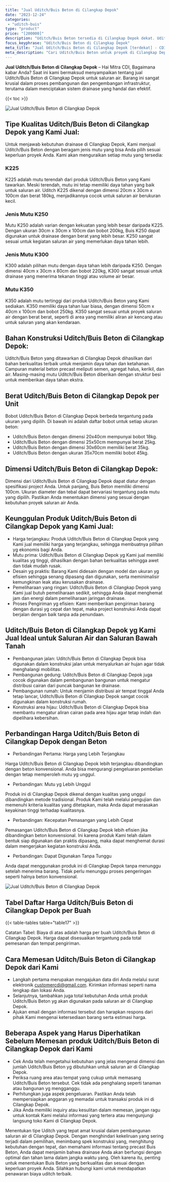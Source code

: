 ```yaml
---
title: "Jual Uditch/Buis Beton di Cilangkap Depok"
date: "2023-12-24"
categories:
 - "uditch-buis"
type: "product"
price: "[200000]"
description: "Uditch/Buis Beton tersedia di Cilangkap Depok dekat. Uditch/Buis Beton ini umumnya dipakai dalam proyek konstruksi sebagai saluran pembuangan yang handal dan awet. Silakan kontak kami untuk keterangan lebih lanjut."
focus_keyphrase: "Uditch/Buis Beton di Cilangkap Depok"
meta_title: "Jual Uditch/Buis Beton di Cilangkap Depok [terdekat] - CDI"
meta_description: "Cari Uditch/Buis Beton untuk proyek di Cilangkap Depok? Kami menyediakan Uditch/Buis Beton yang berkualitas untuk infrastruktur drainase. Dapatkan penawaran terbaik sekarang."
---
```


**Jual Uditch/Buis Beton di Cilangkap Depok** – Hai Mitra CDI, Bagaimana kabar Anda? Saat ini kami bermaksud menyampaikan tentang jual Uditch/Buis Beton di Cilangkap Depok untuk saluran air. Barang ini sangat krusial dalam proses pembangunan dan pengembangan infrastruktur, terutama dalam menciptakan sistem drainase yang handal dan efektif.

{{< toc >}}

![Jual Uditch/Buis Beton di Cilangkap Depok](/images/uditch-buis/uditch-beton-23.jpg)

## Tipe Kualitas Uditch/Buis Beton di Cilangkap Depok yang Kami Jual:

Untuk menjawab kebutuhan drainase di Cilangkap Depok, Kami menjual Uditch/Buis Beton dengan beragam jenis mutu yang bisa Anda pilih sesuai keperluan proyek Anda. Kami akan menguraikan setiap mutu yang tersedia:

### K225

K225 adalah mutu terendah dari produk Uditch/Buis Beton yang Kami tawarkan. Meski terendah, mutu ini tetap memiliki daya tahan yang baik untuk saluran air. Uditch K225 dikenal dengan dimensi 20cm x 30cm x 100cm dan berat 180kg, menjadikannya cocok untuk saluran air berukuran kecil.

### Jenis Mutu K250

Mutu K250 adalah varian dengan kekuatan yang lebih besar daripada K225. Dengan ukuran 30cm x 30cm x 100cm dan bobot 200kg, Buis K250 dapat digunakan untuk drainase dengan berat yang lebih besar. K250 sangat sesuai untuk kegiatan saluran air yang memerlukan daya tahan lebih.

### Jenis Mutu K300

K300 adalah pilihan mutu dengan daya tahan lebih daripada K250. Dengan dimensi 40cm x 30cm x 80cm dan bobot 220kg, K300 sangat sesuai untuk drainase yang menerima tekanan tinggi atau volume air besar.

### Mutu K350

K350 adalah mutu tertinggi dari produk Uditch/Buis Beton yang Kami sediakan. K350 memiliki daya tahan luar biasa, dengan dimensi 50cm x 40cm x 100cm dan bobot 250kg. K350 sangat sesuai untuk proyek saluran air dengan berat berat, seperti di area yang memiliki aliran air kencang atau untuk saluran yang akan kendaraan.

## Bahan Konstruksi Uditch/Buis Beton di Cilangkap Depok:

Uditch/Buis Beton yang ditawarkan di Cilangkap Depok dihasilkan dari bahan berkualitas terbaik untuk menjamin daya tahan dan ketahanan. Campuran material beton precast meliputi semen, agregat halus, kerikil, dan air. Masing-masing mutu Uditch/Buis Beton diberikan dengan struktur besi untuk memberikan daya tahan ekstra.

## Berat Uditch/Buis Beton di Cilangkap Depok per Unit

Bobot Uditch/Buis Beton di Cilangkap Depok berbeda tergantung pada ukuran yang dipilih. Di bawah ini adalah daftar bobot untuk setiap ukuran beton:

*   Uditch/Buis Beton dengan dimensi 20x40cm mempunyai bobot 18kg.
*   Uditch/Buis Beton dengan dimensi 25x50cm mempunyai berat 25kg.
*   Uditch/Buis Beton dengan dimensi 30x60cm memiliki berat 35kg.
*   Uditch/Buis Beton dengan ukuran 35x70cm memiliki bobot 45kg.

## Dimensi Uditch/Buis Beton di Cilangkap Depok:

Dimensi dari Uditch/Buis Beton di Cilangkap Depok dapat diatur dengan spesifikasi project Anda. Untuk panjang, Buis Beton memiliki dimensi 100cm. Ukuran diameter dan tebal dapat bervariasi tergantung pada mutu yang dipilih. Pastikan Anda menentukan dimensi yang sesuai dengan kebutuhan proyek saluran air Anda.

## Keunggulan Produk Uditch/Buis Beton di Cilangkap Depok yang Kami Jual:

*   Harga terjangkau: Produk Uditch/Buis Beton di Cilangkap Depok yang Kami jual memiliki harga yang terjangkau, sehingga membuatnya pilihan yg ekonomis bagi Anda.
*   Mutu prima: Uditch/Buis Beton di Cilangkap Depok yg Kami jual memiliki kualitas yg tinggi, dihasilkan dengan bahan berkualitas sehingga awet dan tidak mudah rusak.
*   Desain yg praktis: Barang Kami didesain dengan model dan ukuran yg efisien sehingga senang dipasang dan digunakan, serta meminimalisir kemungkinan leak atau kerusakan drainase.
*   Pemeliharaan yang ringan: Uditch/Buis Beton di Cilangkap Depok yang Kami jual butuh pemeliharaan sedikit, sehingga Anda dapat menghemat jam dan energi dalam pemeliharaan jaringan drainase.
*   Proses Pengiriman yg efisien: Kami memberikan pengiriman barang dengan durasi yg cepat dan tepat, maka project konstruksi Anda dapat berjalan dengan baik tanpa ada penundaan.

## Uditch/Buis Beton di Cilangkap Depok yg Kami Jual Ideal untuk Saluran Air dan Saluran Bawah Tanah

*   Pembangunan jalan: Uditch/Buis Beton di Cilangkap Depok bisa digunakan dalam konstruksi jalan untuk menyalurkan air hujan agar tidak menghalangi mobilitas.
*   Pembangunan gedung: Uditch/Buis Beton di Cilangkap Depok juga cocok digunakan dalam pembangunan bangunan untuk mengatur distribusi cairan dari puncak bangunan ke drainase.
*   Pembangunan rumah: Untuk menjamin distribusi air tempat tinggal Anda tetap lancar, Uditch/Buis Beton di Cilangkap Depok sangat cocok digunakan dalam konstruksi rumah.
*   Konstruksi area hijau: Uditch/Buis Beton di Cilangkap Depok bisa membantu mengatur aliran cairan pada area hijau agar tetap indah dan dipelihara kebersihan.

## Perbandingan Harga Uditch/Buis Beton di Cilangkap Depok dengan Beton

*   Perbandingan Pertama: Harga yang Lebih Terjangkau

Harga Uditch/Buis Beton di Cilangkap Depok lebih terjangkau dibandingkan dengan beton konvensional. Anda bisa mengurangi pengeluaran pembelian dengan tetap memperoleh mutu yg unggul.
*   Perbandingan: Mutu yg Lebih Unggul

Produk ini di Cilangkap Depok dikenal dengan kualitas yang unggul dibandingkan metode tradisional. Produk Kami telah melalui pengujian dan memenuhi kriteria kualitas yang ditetapkan, maka Anda dapat merasakan keyakinan tinggi terhadap kualitasnya.
*   Perbandingan: Kecepatan Pemasangan yang Lebih Cepat

Pemasangan Uditch/Buis Beton di Cilangkap Depok lebih efisien jika dibandingkan beton konvensional. Ini karena produk Kami telah dalam bentuk siap digunakan dan praktis dipasang, maka dapat menghemat durasi dalam mengerjakan kegiatan konstruksi Anda.
*   Perbandingan: Dapat Digunakan Tanpa Tunggu

Anda dapat menggunakan produk ini di Cilangkap Depok tanpa menunggu setelah menerima barang. Tidak perlu menunggu proses pengeringan seperti halnya beton konvensional.

![Jual Uditch/Buis Beton di Cilangkap Depok](/images/uditch-buis/buis-beton-17.jpg)

## Tabel Daftar Harga Uditch/Buis Beton di Cilangkap Depok per Buah

{{< table-tables table="table17" >}}

Catatan Tabel: Biaya di atas adalah harga per buah Uditch/Buis Beton di Cilangkap Depok. Harga dapat disesuaikan tergantung pada total pemesanan dan tempat pengiriman.

## Cara Memesan Uditch/Buis Beton di Cilangkap Depok dari Kami

*   Langkah pertama merupakan mengajukan data diri Anda melalui surat elektronik customercdi@gmail.com. Kirimkan informasi seperti nama lengkap dan lokasi Anda.
*   Selanjutnya, tambahkan juga total kebutuhan Anda untuk produk Uditch/Buis Beton yg akan digunakan pada saluran air di Cilangkap Depok.
*   Ajukan email dengan informasi tersebut dan harapkan respons dari pihak Kami mengenai ketersediaan barang serta estimasi harga.

## Beberapa Aspek yang Harus Diperhatikan Sebelum Memesan produk Uditch/Buis Beton di Cilangkap Depok dari Kami

*   Cek Anda telah mengetahui kebutuhan yang jelas mengenai dimensi dan jumlah Uditch/Buis Beton yg dibutuhkan untuk saluran air di Cilangkap Depok.
*   Periksa ruang area atau tempat yang cukup untuk memasang Uditch/Buis Beton tersebut. Cek tidak ada penghalang seperti tanaman atau bangunan yg mengganggu.
*   Perhitungkan juga aspek pengeluaran. Pastikan Anda telah mempersiapkan anggaran yg memadai untuk transaksi produk ini di Cilangkap Depok.
*   Jika Anda memiliki inquiry atau kesulitan dalam memesan, jangan ragu untuk kontak Kami melalui informasi yang tertera atau mengunjungi langsung toko Kami di Cilangkap Depok.

Menentukan tipe Uditch yang tepat amat krusial dalam pembangunan saluran air di Cilangkap Depok. Dengan menghindari kekeliruan yang sering terjadi dalam pemilihan, menimbang spek konstruksi yang, menghitung kebutuhan dengan tepat, dan memahami informasi tentang precast Buis Beton, Anda dapat menjamin bahwa drainase Anda akan berfungsi dengan optimal dan tahan lama dalam jangka waktu yang. Oleh karena itu, penting untuk menentukan Buis Beton yang berkualitas dan sesuai dengan keperluan proyek Anda. Silahkan hubungi kami untuk mendapatkan penawaran biaya uditch terbaik.